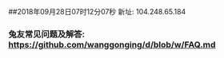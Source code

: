 ##2018年09月28日07时12分07秒 新址: 104.248.65.184
### 兔友常见问题及解答: https://github.com/wanggonging/d/blob/w/FAQ.md
